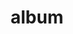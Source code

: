 ---
layout: album
resource: instagram
title: "album"
description: "masonry"
active: gallery
header-img: "img/gallery-bg.jpg"
album-title: "my 9th album"
images:
  - image_path: chin_19022/0/20220725_164200_295262417_399128078877409_4195616797916746639_n.jpg
  - image_path: chin_19022/0/20220725_164200_295505631_584473913249511_952925325281331701_n.jpg
  - image_path: chin_19022/0/20220922_214912_307974028_810605937019400_1394639056165299700_n.jpg
  - image_path: chin_19022/0/20220922_214912_308186213_1408378866351988_7074891778161227143_n.jpg
  - image_path: chin_19022/0/20220922_214912_308188080_479461177416333_1487840275082681341_n.jpg
  - image_path: chin_19022/0/20230124_192207_326840938_762504998049948_465540767511254999_n.jpg
  - image_path: chin_19022/0/20230204_153825_322926938_3120327098111479_3151510322117564962_n.jpg
  - image_path: chin_19022/0/20230205_175419_328761619_735092748227523_1950097637705546936_n.jpg
  - image_path: chin_19022/0/20230205_175419_328936870_1143314006333647_5070045523147881977_n.jpg
  - image_path: chin_19022/0/20230819_180509_369527693_18097039609347304_6501675850605034239_n.jpg
  - image_path: chin_19022/0/20230823_134500_369464712_18097512613347304_6066322734858904878_n.jpg
  - image_path: chin_19022/0/20230823_134500_369702879_18097512586347304_3749835062503348089_n.jpg
  - image_path: chin_19022/0/20230823_134500_369708157_18097512610347304_216833119156925388_n.jpg
  - image_path: chin_19022/0/20230823_134500_369777189_18097512577347304_7905654152867027168_n.jpg
  - image_path: chin_19022/0/20230828_161528_370830894_18098144143347304_2623131330425185536_n.jpg
  - image_path: chin_19022/0/20230828_161528_370892378_18098144125347304_3778681777502530402_n.jpg
  - image_path: chin_19022/0/20230828_161528_370895058_18098144134347304_8753375498609103732_n.jpg
  - image_path: chin_19022/0/20230828_161528_370969428_18098144098347304_6846433498482016419_n.jpg
  - image_path: chin_19022/0/20230828_161528_371028261_18098144116347304_4838677870279944793_n.jpg
  - image_path: chin_19022/0/20230828_161528_371821128_18098144089347304_8278269638642018797_n.jpg
  - image_path: chin_19022/0/20230828_161528_371862552_18098144107347304_5877821167617386077_n.jpg
  - image_path: chin_19022/0/20230904_095352_371463142_18098994973347304_6591985815629470780_n.jpg
  - image_path: chin_19022/0/20230904_095352_371971086_18098994982347304_5084514707027010413_n.jpg
  - image_path: chin_19022/0/20231221_150549_412851845_18112488949347304_1878032664257204993_n.jpg
  - image_path: chin_19022/0/20231221_150549_412933677_18112488958347304_3575953308260019302_n.jpg
  - image_path: chin_19022/0/20231221_194558_412840240_18112508449347304_8508568686846192147_n.jpg
  - image_path: chin_19022/0/20231221_194558_412973222_18112508440347304_7704897152084663119_n.jpg
  - image_path: chin_19022/0/20240209_095347_426660723_18117955072347304_3762669722730259584_n.jpg
  - image_path: chin_19022/0/20240209_095347_426687241_18117955075347304_3863221511882683058_n.jpg
  - image_path: chin_19022/0/20240209_095347_427613070_18117955084347304_7618561496183859180_n.jpg
  - image_path: chin_19022/0/20240302_191027_430948108_18120130339347304_4856329537340169125_n.jpg
  - image_path: chin_19022/0/20240302_191027_431059068_18120130348347304_7973201131297804508_n.jpg
---